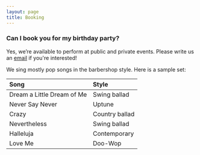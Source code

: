 ```yaml
---
layout: page
title: Booking
---
```


### Can I book you for my birthday party?

Yes, we’re available to perform at public and private events. Please write us an <a href="mailto:&#98;&#101;&#101;&#115;&#64;&#98;&#117;&#109;&#98;&#108;&#101;&#46;&#98;&#108;&#117;&#101;?subject=Concert booking">email</a> if you're interested!

We sing mostly pop songs in the barbershop style. Here is a sample set:

| Song | Style |
| :------------- | :------------- |
| Dream a Little Dream of Me  | Swing ballad  |
| Never Say Never  | Uptune  |
| Crazy  | Country ballad  |
| Nevertheless | Swing ballad  |
| Halleluja | Contemporary  |
| Love Me | Doo-Wop  |
